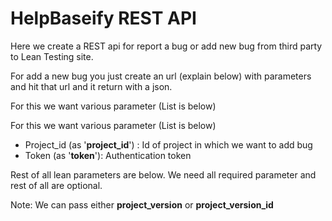 # HelpBaseify REST API

Here we create a REST api for report a bug or add new bug from third party to Lean Testing site.

For add a new bug you just create an url (explain below) with parameters and hit that url and it return with a json. 

For this we want various parameter (List is below)

For this we want various parameter (List is below)

* Project_id (as '**project_id**') : Id of project in which we want to add bug
* Token (as '**token**'): Authentication token

Rest of all lean parameters are below.
We need all required parameter and rest of all are optional.

Note: We can pass either **project_version** or **project_version_id** 
